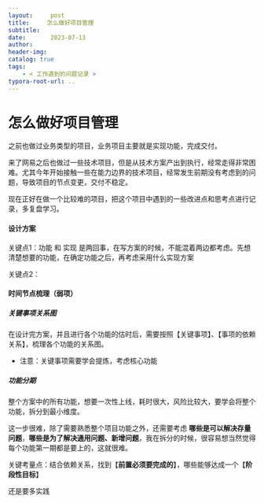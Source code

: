 ```yaml
---
layout:     post
title:     怎么做好项目管理
subtitle:  
date:       2023-07-13
author:     
header-img: 
catalog: true
tags:
    - < 工作遇到的问题记录 >
typora-root-url: ..
---
```




# 怎么做好项目管理

之前也做过业务类型的项目，业务项目主要就是实现功能，完成交付。

来了网易之后也做过一些技术项目，但是从技术方案产出到执行，经常走得非常困难。尤其今年开始接触一些在能力边界的技术项目，经常发生前期没有考虑到的问题，导致项目的节点变更，交付不稳定。

现在正好在做一个比较难的项目，把这个项目中遇到的一些改进点和思考点进行记录，多复盘学习。

#### 设计方案

关键点1：功能 和 实现 是两回事，在写方案的时候，不能混着两边都考虑。先想清楚想要的功能，在确定功能之后，再考虑采用什么实现方案

关键点2：

#### 时间节点梳理（弱项）

##### 关键事项关系图

在设计完方案，并且进行各个功能的估时后，需要按照【关键事项】、【事项的依赖关系】，梳理各个功能的关系图。

- 注意：关键事项需要学会提炼，考虑核心功能

##### 功能分期

整个方案中的所有功能，想要一次性上线，耗时很大，风险比较大，要学会将整个功能，拆分到最小维度。

这一步很难，除了需要熟悉整个项目功能之外，还需要考虑 **哪些是可以解决存量问题**，**哪些是为了解决通用问题、新增问题**，我在拆分的时候，很容易想当然觉得每个功能第一期都是要上的，这就很难。

关键考量点：结合依赖关系，找到【**前置必须要完成的**】，哪些能够达成一个【**阶段性目标**】

还是要多实践
